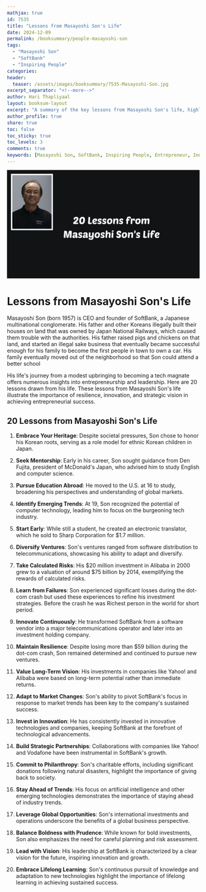 ```yaml
---
mathjax: true
id: 7535
title: "Lessons from Masayoshi Son's Life"
date: 2024-12-09
permalink: /booksummary/people-masayoshi-son
tags:
  - "Masayoshi Son"
  - "SoftBank"
  - "Inspiring People"
categories:
header:
  teaser: /assets/images/booksummary/7535-Masayoshi-Son.jpg
excerpt_separator: "<!--more-->"
author: Hari Thapliyaal
layout: booksum-layout
excerpt: "A summary of the key lessons from Masayoshi Son's life, highlighting his entrepreneurial spirit, innovative approach, and inspiring journey. "
author_profile: true
share: true
toc: false
toc_sticky: true
toc_levels: 3
comments: true
keywords: [Masayoshi Son, SoftBank, Inspiring People, Entrepreneur, Innovator, Business Leader, Japan]
---
```


![Lessons from Masayoshi Son's Life](/assets/images/booksummary/7535-Masayoshi-Son.jpg)

# Lessons from Masayoshi Son's Life

Masayoshi Son (born 1957) is CEO and founder of SoftBank, a Japanese multinational conglomerate. His father and other Koreans illegally built their houses on land that was owned by Japan National Railways, which caused them trouble with the authorities. His father raised pigs and chickens on that land, and started an illegal sake business that eventually became successful enough for his family to become the first people in town to own a car. His family eventually moved out of the neighborhood so that Son could attend a better school


His life's journey from a modest upbringing to becoming a tech magnate offers numerous insights into entrepreneurship and leadership. Here are 20 lessons drawn from his life. These lessons from Masayoshi Son's life illustrate the importance of resilience, innovation, and strategic vision in achieving entrepreneurial success. 

## 20 Lessons from Masayoshi Son's Life

1. **Embrace Your Heritage**: Despite societal pressures, Son chose to honor his Korean roots, serving as a role model for ethnic Korean children in Japan. 

2. **Seek Mentorship**: Early in his career, Son sought guidance from Den Fujita, president of McDonald's Japan, who advised him to study English and computer science. 

3. **Pursue Education Abroad**: He moved to the U.S. at 16 to study, broadening his perspectives and understanding of global markets. 

4. **Identify Emerging Trends**: At 19, Son recognized the potential of computer technology, leading him to focus on the burgeoning tech industry. 

5. **Start Early**: While still a student, he created an electronic translator, which he sold to Sharp Corporation for $1.7 million. 

6. **Diversify Ventures**: Son's ventures ranged from software distribution to telecommunications, showcasing his ability to adapt and diversify. 

7. **Take Calculated Risks**: His $20 million investment in Alibaba in 2000 grew to a valuation of around $75 billion by 2014, exemplifying the rewards of calculated risks. 

8. **Learn from Failures**: Son experienced significant losses during the dot-com crash but used these experiences to refine his investment strategies. Before the crash he was Richest person in the world for short period.

9. **Innovate Continuously**: He transformed SoftBank from a software vendor into a major telecommunications operator and later into an investment holding company. 

10. **Maintain Resilience**: Despite losing more than $59 billion during the dot-com crash, Son remained determined and continued to pursue new ventures. 

11. **Value Long-Term Vision**: His investments in companies like Yahoo! and Alibaba were based on long-term potential rather than immediate returns. 

12. **Adapt to Market Changes**: Son's ability to pivot SoftBank's focus in response to market trends has been key to the company's sustained success. 

13. **Invest in Innovation**: He has consistently invested in innovative technologies and companies, keeping SoftBank at the forefront of technological advancements. 

14. **Build Strategic Partnerships**: Collaborations with companies like Yahoo! and Vodafone have been instrumental in SoftBank's growth. 

15. **Commit to Philanthropy**: Son's charitable efforts, including significant donations following natural disasters, highlight the importance of giving back to society. 

16. **Stay Ahead of Trends**: His focus on artificial intelligence and other emerging technologies demonstrates the importance of staying ahead of industry trends. 

17. **Leverage Global Opportunities**: Son's international investments and operations underscore the benefits of a global business perspective. 

18. **Balance Boldness with Prudence**: While known for bold investments, Son also emphasizes the need for careful planning and risk assessment. 

19. **Lead with Vision**: His leadership at SoftBank is characterized by a clear vision for the future, inspiring innovation and growth. 

20. **Embrace Lifelong Learning**: Son's continuous pursuit of knowledge and adaptation to new technologies highlight the importance of lifelong learning in achieving sustained success. 

